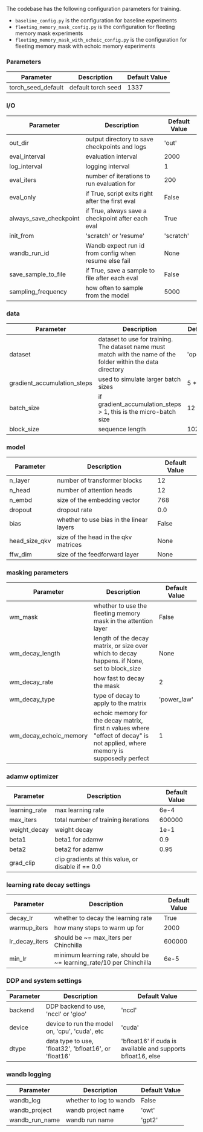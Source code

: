 The codebase has the following configuration parameters for training. 

- `baseline_config.py` is the configuration for baseline experiments
- `fleeting_memory_mask_config.py` is the configuration for fleeting memory mask experiments
- `fleeting_memory_mask_with_echoic_config.py` is the configuration for fleeting memory mask with echoic memory experiments


### Parameters

| Parameter | Description | Default Value |
|-----------|-------------|---------------|
| torch_seed_default| default torch seed | 1337|


### I/O
|Parameter | Description | Default Value |
|-----------|-------------|---------------|
|out_dir | output directory to save checkpoints and logs | 'out' |
|eval_interval | evaluation interval | 2000 |
|log_interval | logging interval | 1 |
|eval_iters | number of iterations to run evaluation for | 200 |
|eval_only | if True, script exits right after the first eval | False |
|always_save_checkpoint | if True, always save a checkpoint after each eval | True |
|init_from | 'scratch' or 'resume' | 'scratch' |
|wandb_run_id | Wandb expect run id from config when resume else fail | None |  
|save_sample_to_file | if True, save a sample to file after each eval | False |
|sampling_frequency | how often to sample from the model | 5000 |

### data
|Parameter | Description | Default Value |
|-----------|-------------|---------------|
|dataset | dataset to use for training. The dataset name must match with the name of the folder within the data directory | 'openwebtext' |
|gradient_accumulation_steps | used to simulate larger batch sizes | 5 * 8 |
|batch_size | if gradient_accumulation_steps > 1, this is the micro-batch size | 12 |
|block_size | sequence length | 1024 |


### model
|Parameter | Description | Default Value |
|-----------|-------------|---------------|
|n_layer | number of transformer blocks | 12 |
|n_head | number of attention heads | 12 |
|n_embd | size of the embedding vector | 768 |
|dropout | dropout rate | 0.0 |
|bias | whether to use bias in the linear layers | False |
|head_size_qkv | size of the head in the qkv matrices | None |
|ffw_dim | size of the feedforward layer | None |

### masking parameters
|Parameter | Description | Default Value |
|-----------|-------------|---------------|
|wm_mask | whether to use the fleeting memory mask in the attention layer | False |
|wm_decay_length | length of the decay matrix, or size over which to decay happens. if None, set to block_size | None |
|wm_decay_rate | how fast to decay the mask | 2 |
|wm_decay_type | type of decay to apply to the matrix | 'power_law' |
|wm_decay_echoic_memory | echoic memory for the decay matrix, first n values where "effect of decay" is not applied, where memory is supposedly perfect | 1 |

### adamw optimizer
|Parameter | Description | Default Value |
|-----------|-------------|---------------|
|learning_rate | max learning rate | 6e-4 |
|max_iters | total number of training iterations | 600000 |
|weight_decay | weight decay | 1e-1 |
|beta1 | beta1 for adamw | 0.9 |
|beta2 | beta2 for adamw | 0.95 |
|grad_clip | clip gradients at this value, or disable if == 0.0 |

### learning rate decay settings
|Parameter | Description | Default Value |
|-----------|-------------|---------------|
|decay_lr | whether to decay the learning rate | True |
|warmup_iters | how many steps to warm up for | 2000 |
|lr_decay_iters | should be ~= max_iters per Chinchilla | 600000 |
|min_lr | minimum learning rate, should be ~= learning_rate/10 per Chinchilla | 6e-5 |


### DDP and system settings
|Parameter | Description | Default Value |
|-----------|-------------|---------------|
|backend | DDP backend to use, 'nccl' or 'gloo' | 'nccl' |
|device | device to run the model on, 'cpu', 'cuda', etc | 'cuda' |
|dtype | data type to use, 'float32', 'bfloat16', or 'float16' | 'bfloat16' if cuda is available and supports bfloat16, else

### wandb logging

|Parameter | Description | Default Value |
|-----------|-------------|---------------|
|wandb_log | whether to log to wandb | False |
|wandb_project | wandb project name | 'owt' |
|wandb_run_name | wandb run name | 'gpt2' |
